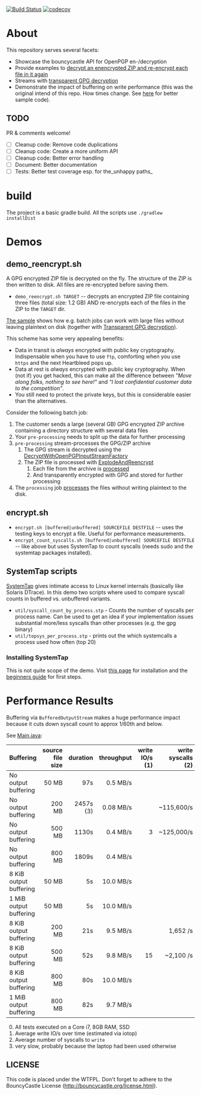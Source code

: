 [![Build Status](https://travis-ci.org/neuhalje/bouncy-castle-gpg-examples.svg?branch=master)](https://travis-ci.org/neuhalje/bouncy-castle-gpg-examples)
[![codecov](https://codecov.io/gh/neuhalje/bouncy-castle-gpg-examples/branch/master/graph/badge.svg)](https://codecov.io/gh/neuhalje/bouncy-castle-gpg-examples)


About
======

This repository serves several facets:

- Showcase the bouncycastle API for OpenPGP en-/decryption
- Provide examples to [decrypt an enencrypted ZIP and re-encrypt each file in it again](src/main/java/name/neuhalfen/projects/crypto/bouncycastle/examples/openpgp/MainExplodedSinglethreaded.java)
- Streams with [transparent GPG decryption](src/main/java/name/neuhalfen/projects/crypto/bouncycastle/examples/openpgp/decrypting/DecryptWithOpenPGPInputStreamFactory.java)
- Demonstrate the impact of buffering on write performance (this was the original intend of this repo. How times change.
  See [here](https://github.com/neuhalje/finding_bottlenecks_example) for better sample code).

TODO
-----
PR & comments welcome!

- [ ] Cleanup code: Remove code duplications
- [ ] Cleanup code: Create a more uniform API
- [ ] Cleanup code: Better error handling
- [ ] Document: Better documentation
- [ ] Tests: Better test coverage esp. for the_unhappy paths_

build
=======

The project is a basic gradle build. All the scripts use `./gradlew  installDist`


Demos
=========

demo_reencrypt.sh
-------------------
A GPG encrypted ZIP file is decrypted on the fly. The structure of the ZIP is then written to disk. All files are re-encrypted before saving them.

* `demo_reencrypt.sh TARGET` -- decrypts an encrypted ZIP file containing  three files (total size: 1.2 GB) AND 
   re-encrypts each of the files in the ZIP to the `TARGET` dir.

[The sample](src/main/java/name/neuhalfen/projects/crypto/bouncycastle/examples/openpgp/MainExplodedSinglethreaded.java)
shows how e.g. batch jobs can work with large files without leaving plaintext on disk (together with
[Transparent GPG decryption](src/main/java/name/neuhalfen/projects/crypto/bouncycastle/examples/openpgp/decrypting/DecryptWithOpenPGPInputStreamFactory.java)).

This scheme has some very appealing benefits:
* Data in transit is _always_ encrypted with public key cryptography. Indispensable when you have to use `ftp`,
  comforting when you use `https` and the next Heartbleed pops up.
* Data at rest is _always_ encrypted with public key cryptography. When (not if) you get hacked, this can make all the
  difference between _"Move along folks, nothing to see here!"_ and _"I lost confidential customer data to the competition"_.
* You still need to protect the private keys, but this is considerable easier than the alternatives.

Consider the following batch job:

1. The customer sends a large (several GB) GPG encrypted ZIP archive containing a directory structure with several 
   data files
2. Your `pre-processing` needs to split up the data for further processing
3. `pre-processing` stream-processes the GPG/ZIP archive
    1. The GPG stream is decrypted using the [DecryptWithOpenPGPInputStreamFactory](src/main/java/name/neuhalfen/projects/crypto/bouncycastle/examples/openpgp/decrypting/DecryptWithOpenPGPInputStreamFactory.java)
    2. The ZIP file is processed with [ExplodeAndReencrypt](src/main/java/name/neuhalfen/projects/crypto/bouncycastle/examples/openpgp/reencryption/ExplodeAndReencrypt.java)
        1. Each file from the archive is [processed](src/main/java/name/neuhalfen/projects/crypto/bouncycastle/examples/openpgp/reencryption/ZipEntityStrategy.java)
        2. And transparently  encrypted with GPG and stored for further processing
4. The `processing` job  [processes](src/main/java/name/neuhalfen/projects/crypto/bouncycastle/examples/openpgp/decrypting/DecryptWithOpenPGPInputStreamFactory.java) the files without writing plaintext to the disk.

encrypt.sh
-----------

* `encrypt.sh [buffered|unbuffered] SOURCEFILE DESTFILE` -- uses the testing keys to encrypt a file. Useful for performance measurements.
* `encrypt_count_syscalls.sh [buffered|unbuffered] SOURCEFILE DESTFILE` -- like above but uses SystemTap to count syscalls (needs sudo and the systemtap packages installed).

SystemTap scripts
----------------

[SystemTap](https://www.sourceware.org/systemtap) gives intimate access to Linux kernel internals (basically like Solaris DTrace). In this demo two scripts where used to compare syscall counts in buffered vs. unbuffered variants.

*  `util/syscall_count_by_process.stp` - Counts the number of syscalls per process name. Can be used to get an idea if your implementation issues substantial more/less syscalls than other processes (e.g. the gpg binary)
* `util/topsys_per_process.stp` -  prints out the  which systemcalls a process used how often (top 20)  


### Installing SystemTap

This is not quite scope of the demo. Visit [this page](https://sourceware.org/systemtap/getinvolved.html) for installation and the [beginners guide](https://www.sourceware.org/systemtap/SystemTap_Beginners_Guide) for first steps.

Performance Results
===================

Buffering via `BufferedOutputStream` makes a huge performance impact because it cuts down syscall count to approx 1/60th and below.

See [Main.java](./src/main/java/name/neuhalfen/projects/crypto/bouncycastle/examples/openpgp/Main.java):

| Buffering              | source file size   | duration | throughput|write IO/s (1)| write syscalls (2) |
|------------------------|-------------------:|---------:|----------:|-------------:|---------------------:|
| No output buffering    |  50 MB             |   97s    |  0.5 MB/s |              |                      |
| No output buffering    | 200 MB             | 2457s (3)|  0.08 MB/s|              |        ~115,600/s    |
| No output buffering    | 500 MB             | 1130s    |  0.4 MB/s |   3          |        ~125,000/s    |
| No output buffering    | 800 MB             | 1809s    |  0.4 MB/s |              |                      |
| 8 KiB output buffering |  50 MB             |    5s    | 10.0 MB/s |              |                      |
| 1 MiB output buffering |  50 MB             |    5s    | 10.0 MB/s |              |                      |
| 8 KiB output buffering | 200 MB             |   21s    |  9.5 MB/s |              |           1,652 /s   |
| 8 KiB output buffering | 500 MB             |   52s    |  9.8 MB/s |  15          |          ~2,100 /s   |
| 8 KiB output buffering | 800 MB             |   80s    | 10.0 MB/s |              |                      |
| 1 MiB output buffering | 800 MB             |   82s    |  9.7 MB/s |              |                      |

0. All tests executed on a Core i7, 8GB RAM, SSD
1. Average write IO/s over time (estimated via iotop)
2. Average number of syscalls to `write`
3. very slow, probably because the laptop had been used otherwise


## LICENSE

This code is placed under the WTFPL. Don't forget to adhere to the BouncyCastle License (http://bouncycastle.org/license.html).

